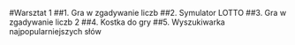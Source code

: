 #Warsztat 1
##1. Gra w zgadywanie liczb
##2. Symulator LOTTO
##3. Gra w zgadywanie liczb 2
##4. Kostka do gry
##5. Wyszukiwarka najpopularniejszych słów
